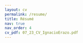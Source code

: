 ```yaml
---
layout: cv
permalink: /resume/
title: Résumé
nav: true
nav_order: 4
cv_pdf: 07_23_CV_IgnacioErazo.pdf
---
```


